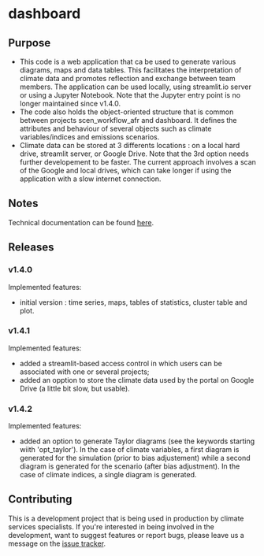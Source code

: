 # dashboard

## Purpose

- This code is a web application that ca be used to generate various diagrams, maps and data tables. This facilitates
  the interpretation of climate data and promotes reflection and exchange between team members. The application can be
  used locally, using streamlit.io server or using a Jupyter Notebook. Note that the Jupyter entry point is no longer
  maintained since v1.4.0.
- The code also holds the object-oriented structure that is common between projects scen_workflow_afr and dashboard. It
  defines the attributes and behaviour of several objects such as climate variables/indices and emissions scenarios.
- Climate data can be stored at 3 differents locations : on a local hard drive, streamlit server, or Google Drive. Note
  that the 3rd option needs further developement to be faster. The current approach involves a scan of the Google and
  local drives, which can take longer if using the application with a slow internet connection.   

## Notes

Technical documentation can be found [here](https://ouranos-my.sharepoint.com/:f:/g/personal/yanrou1_ouranos_ca/EknV5GO46cxChVpilQwKzMQBrB3wu4e6aS3bUfoUlZ3gwg?e=R1Ju2C).

## Releases

### v1.4.0

Implemented features:
- initial version : time series, maps, tables of statistics, cluster table and plot.

### v1.4.1

Implemented features:
- added a streamlit-based access control in which users can be associated with one or several projects;
- added an opption to store the climate data used by the portal on Google Drive (a little bit slow, but usable).

### v1.4.2

Implemented features:
- added an option to generate Taylor diagrams (see the keywords starting wiith 'opt_taylor'). In the case of climate
  variables, a first diagram is generated for the simulation (prior to bias adjustement) while a second diagram is 
  generated for the scenario (after bias adjustment). In the case of climate indices, a single diagram is generated.  

## Contributing

This is a development project that is being used in production by climate services specialists. If you're interested in
being involved in the development, want to suggest features or report bugs, please leave us a message on the
[issue tracker](https://github.com/yrouranos/dashboard/issues).